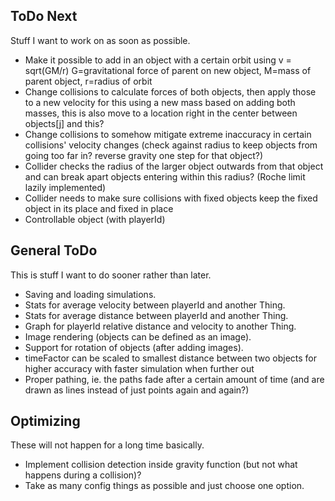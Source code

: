 ToDo Next
---------

Stuff I want to work on as soon as possible.

* Make it possible to add in an object with a certain orbit using v = sqrt(GM/r)
  G=gravitational force of parent on new object, M=mass of parent object, r=radius of orbit
* Change collisions to calculate forces of both objects, then apply those to a new velocity for this using a new mass based on adding both masses, this is also move to a location right in the center between objects[j] and this?
* Change collisions to somehow mitigate extreme inaccuracy in certain collisions' velocity changes (check against radius to keep objects from going too far in? reverse gravity one step for that object?)
* Collider checks the radius of the larger object outwards from that object and can break apart objects entering within this radius? (Roche limit lazily implemented)
* Collider needs to make sure collisions with fixed objects keep the fixed object in its place and fixed in place
* Controllable object (with playerId)

General ToDo
------------

This is stuff I want to do sooner rather than later.

* Saving and loading simulations.
* Stats for average velocity between playerId and another Thing.
* Stats for average distance between playerId and another Thing.
* Graph for playerId relative distance and velocity to another Thing.
* Image rendering (objects can be defined as an image).
* Support for rotation of objects (after adding images).
* timeFactor can be scaled to smallest distance between two objects for higher accuracy with faster simulation when further out
* Proper pathing, ie. the paths fade after a certain amount of time (and are drawn as lines instead of just points again and again?)

Optimizing
----------

These will not happen for a long time basically.

* Implement collision detection inside gravity function (but not what happens during a collision)?
* Take as many config things as possible and just choose one option.
